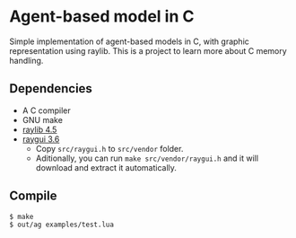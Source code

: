 # Agent-based model in C

Simple implementation of agent-based models in C, with graphic representation using raylib. This is a project to learn more about C memory handling.

## Dependencies

- A C compiler
- GNU make
- [raylib 4.5](https://www.raylib.com)
- [raygui 3.6](https://github.com/raysan5/raygui/releases/tag/3.6)
    - Copy `src/raygui.h` to `src/vendor` folder.
    - Aditionally, you can run `make src/vendor/raygui.h` and it will download
      and extract it automatically.

## Compile

```console
$ make
$ out/ag examples/test.lua
```
